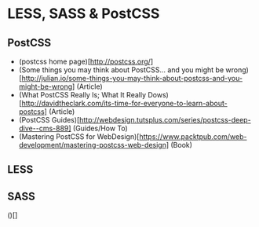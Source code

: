 # LESS, SASS & PostCSS

## PostCSS
- (postcss home page)[http://postcss.org/]
- (Some things you may think about PostCSS... and you might be wrong)[http://julian.io/some-things-you-may-think-about-postcss-and-you-might-be-wrong] (Article)
- (What PostCSS Really Is; What It Really Dows)[http://davidtheclark.com/its-time-for-everyone-to-learn-about-postcss] (Article)
- (PostCSS Guides)[http://webdesign.tutsplus.com/series/postcss-deep-dive--cms-889] (Guides/How To)
- (Mastering PostCSS for WebDesign)[https://www.packtpub.com/web-development/mastering-postcss-web-design] (Book)

## LESS

## SASS
()[]

